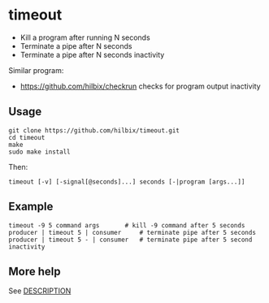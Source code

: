 # timeout

- Kill a program after running N seconds
- Terminate a pipe after N seconds
- Terminate a pipe after N seconds inactivity

Similar program:

- https://github.com/hilbix/checkrun checks for program output inactivity

## Usage

	git clone https://github.com/hilbix/timeout.git
	cd timeout
	make
	sudo make install

Then:

	timeout [-v] [-signal[@seconds]...] seconds [-|program [args...]]

## Example

	timeout -9 5 command args		# kill -9 command after 5 seconds
	producer | timeout 5 | consumer		# terminate pipe after 5 seconds
	producer | timeout 5 - | consumer	# terminate pipe after 5 second inactivity

## More help

See [DESCRIPTION](DESCRIPTION)

